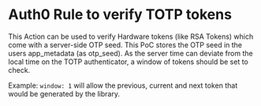 # Auth0 Rule to verify TOTP tokens
This Action can be used to verify Hardware tokens (like RSA Tokens) which come with a server-side OTP seed. This PoC stores the OTP seed in the users app_metadata (as otp_seed). As the server time can deviate from the local time on the TOTP authenticator, a window of tokens should be set to check. 

Example: ```window: 1``` will allow the previous, current and next token that would be generated by the library.